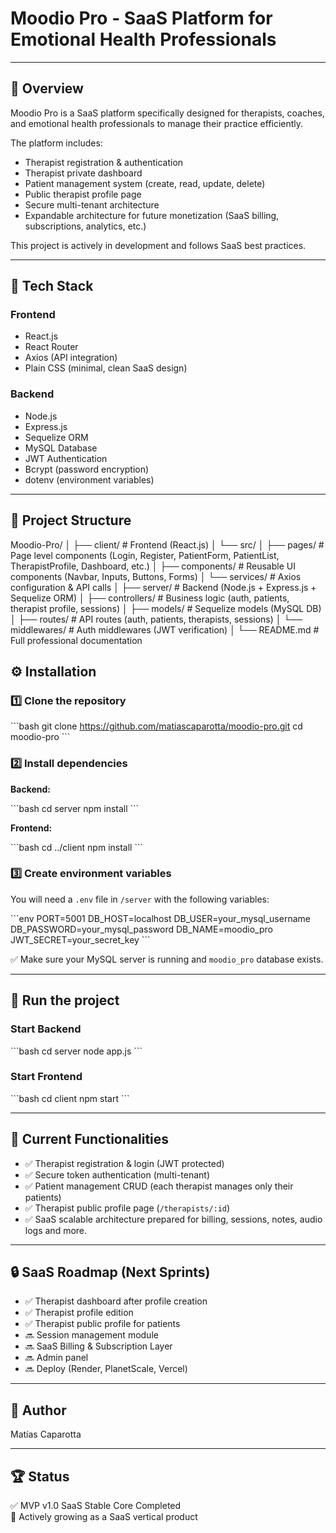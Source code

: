 # Moodio Pro - SaaS Platform for Emotional Health Professionals

---

## 📌 Overview

Moodio Pro is a SaaS platform specifically designed for therapists, coaches, and emotional health professionals to manage their practice efficiently.

The platform includes:

- Therapist registration & authentication
- Therapist private dashboard
- Patient management system (create, read, update, delete)
- Public therapist profile page
- Secure multi-tenant architecture
- Expandable architecture for future monetization (SaaS billing, subscriptions, analytics, etc.)

This project is actively in development and follows SaaS best practices.

---

## 🚀 Tech Stack

### Frontend

- React.js
- React Router
- Axios (API integration)
- Plain CSS (minimal, clean SaaS design)

### Backend

- Node.js
- Express.js
- Sequelize ORM
- MySQL Database
- JWT Authentication
- Bcrypt (password encryption)
- dotenv (environment variables)

---

## 📂 Project Structure


Moodio-Pro/
│
├── client/          # Frontend (React.js)
│   └── src/
│       ├── pages/        # Page level components (Login, Register, PatientForm, PatientList, TherapistProfile, Dashboard, etc.)
│       ├── components/   # Reusable UI components (Navbar, Inputs, Buttons, Forms)
│       └── services/     # Axios configuration & API calls
│
├── server/          # Backend (Node.js + Express.js + Sequelize ORM)
│   ├── controllers/  # Business logic (auth, patients, therapist profile, sessions)
│   ├── models/       # Sequelize models (MySQL DB)
│   ├── routes/       # API routes (auth, patients, therapists, sessions)
│   └── middlewares/  # Auth middlewares (JWT verification)
│
└── README.md        # Full professional documentation


## ⚙ Installation

### 1️⃣ Clone the repository

\`\`\`bash
git clone https://github.com/matiascaparotta/moodio-pro.git
cd moodio-pro
\`\`\`

### 2️⃣ Install dependencies

**Backend:**

\`\`\`bash
cd server
npm install
\`\`\`

**Frontend:**

\`\`\`bash
cd ../client
npm install
\`\`\`

### 3️⃣ Create environment variables

You will need a `.env` file in `/server` with the following variables:

\`\`\`env
PORT=5001
DB_HOST=localhost
DB_USER=your_mysql_username
DB_PASSWORD=your_mysql_password
DB_NAME=moodio_pro
JWT_SECRET=your_secret_key
\`\`\`

✅ Make sure your MySQL server is running and `moodio_pro` database exists.

---

## 🏃 Run the project

### Start Backend

\`\`\`bash
cd server
node app.js
\`\`\`

### Start Frontend

\`\`\`bash
cd client
npm start
\`\`\`

---

## 🚀 Current Functionalities

- ✅ Therapist registration & login (JWT protected)
- ✅ Secure token authentication (multi-tenant)
- ✅ Patient management CRUD (each therapist manages only their patients)
- ✅ Therapist public profile page (`/therapists/:id`)
- ✅ SaaS scalable architecture prepared for billing, sessions, notes, audio logs and more.

---

## 🔒 SaaS Roadmap (Next Sprints)

- ✅ Therapist dashboard after profile creation
- ✅ Therapist profile edition
- ✅ Therapist public profile for patients
- 🔜 Session management module
- 🔜 SaaS Billing & Subscription Layer
- 🔜 Admin panel
- 🔜 Deploy (Render, PlanetScale, Vercel)

---

## 📖 Author

Matías Caparotta

---

## 🏆 Status

✅ MVP v1.0 SaaS Stable Core Completed  
🚀 Actively growing as a SaaS vertical product

